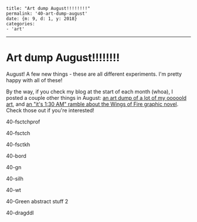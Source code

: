 
    title: "Art dump August!!!!!!!!"
    permalink: '40-art-dump-august'
    date: {m: 9, d: 1, y: 2018}
    categories:
    - 'art'

---

# Art dump August!!!!!!!!

August! A few new things - these are all different experiments. I'm pretty happy with all of these!

By the way, if you check my blog at the start of each month (whoa), I posted a couple other things in August: [an art dump of a lot of my ooooold art](posts/38-old-art-dump.html), and [an "it's 1:30 AM" ramble about the Wings of Fire graphic novel](posts/39-thoughts-on-wof-graphic-novel.html). Check those out if you're interested!

<art>40-fsctchprof</art>

<art>40-fsctch</art>

<art>40-fsctkh</art>

<art>40-bord</art>

<art>40-gn</art>

<art>40-silh</art>

<art>40-wt</art>

<art>40-Green abstract stuff 2</art>

<art>40-dragddl</art>
